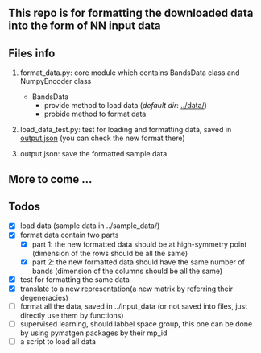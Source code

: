 ## This repo is for formatting the downloaded data into the form of NN input data

## Files info

1. format_data.py: core module which contains BandsData class and NumpyEncoder class
    - BandsData
      - provide method to load data (*default dir*: [../data/](../data/))
      - probide method to format data         

2. load_data_test.py: test for loading and formatting data, saved in [output.json](output.json) (you can check the new format there)

3. output.json: save the formatted sample data

## More to come ...

## Todos

- [x] load data (sample data in ../sample_data/)
- [x] format data contain two parts
  - [x] part 1: the new formatted data should be at high-symmetry point (dimension of the rows should be all the same)
  - [x] part 2: the new formatted data should have the same number of bands (dimension of the columns should be all the same)
- [x] test for formatting the same data
- [x] translate to a new representation(a new matrix by referring their degeneracies)
- [ ] format all the data, saved in ../input_data (or not saved into files, just directly use them by functions)
- [ ] supervised learning, should labbel space group, this one can be done by using pymatgen packages by their mp_id
- [ ] a script to load all data
